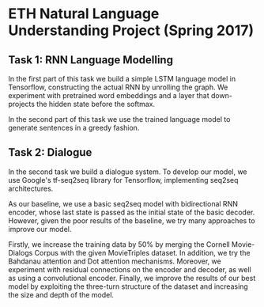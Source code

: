 # ETH Natural Language Understanding Project (Spring 2017)
## Task 1: RNN Language Modelling
In the first part of this task we build a simple LSTM language model in Tensorflow, constructing the actual RNN by unrolling the graph. We experiment with pretrained word embeddings and a layer that down-projects the hidden state before the softmax.

In the second part of this task we use the trained language model to generate sentences in a greedy fashion.

## Task 2: Dialogue
In the second task we build a dialogue system. To develop our model, we use Google's tf-seq2seq library for Tensorflow, implementing seq2seq architectures.

As our baseline, we use a basic seq2seq model with bidirectional RNN encoder, whose last state is passed as the initial state of the basic decoder. However, given the poor results of the baseline, we try many approaches to improve our model.

Firstly, we increase the training data by 50% by merging the Cornell Movie-Dialogs Corpus with the given MovieTriples dataset. In addition, we try the Bahdanau attention and Dot attention mechanisms. Moreover, we experiment with residual connections on the encoder and decoder, as well as using a convolutional encoder. Finally, we improve the results of our best model by exploiting the three-turn structure of the dataset and increasing the size and depth of the model.
